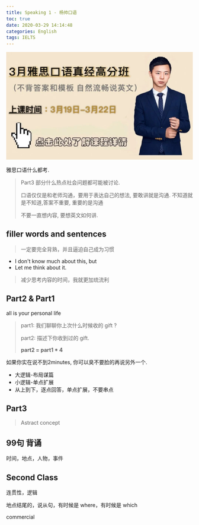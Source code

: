 ```yaml
---
title: Speaking 1 - 杨帅口语
toc: true
date: 2020-03-29 14:14:48
categories: English
tags: IELTS
---
```


<img src="/images/IELTS/oral/yang-1-logo.jpeg" width="550" alt="2020.3.19杨帅口语高分班"/>

<!-- more -->


雅思口语什么都考. 

> Part3 部分什么热点社会问题都可能被讨论.
> 
> 口语仅仅是和老师沟通，要用于表达自己的想法, 要敢讲就是沟通. 不知道就是不知道,答案不重要, 重要的是沟通
> 
> 不要一直想内容, 要想英文如何讲.

## filler words and sentences

> 一定要完全背熟，并且逼迫自己成为习惯

- I don't know much about this,  but
- Let me think about it.

> 减少思考内容的时间，我就更加琉流利

## Part2 & Part1

all is your personal life

> part1: 我们聊聊你上次什么时候收的 gift ?
>
> part2: 描述下你收到过的 gift.
>
> **part2 = part1 * 4**

如果你实在说不到2minutes, 你可以臭不要脸的再说另外一个.

- 大逻辑-布局谋篇
- 小逻辑-单点扩展
- 从上到下，逐点回答，单点扩展，不要串点

## Part3

> Astract concept

## 99句 背诵

时间，地点，人物，事件 

## Second Class

连贯性，逻辑

地点结尾的，说从句，有时候是 where，有时候是 which

commercial
